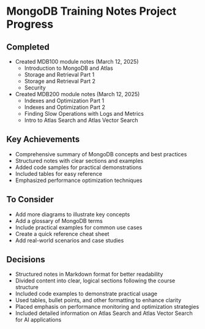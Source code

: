 # MongoDB Training Notes Project Progress

## Completed
- Created MDB100 module notes (March 12, 2025)
  - Introduction to MongoDB and Atlas
  - Storage and Retrieval Part 1
  - Storage and Retrieval Part 2
  - Security
- Created MDB200 module notes (March 12, 2025)
  - Indexes and Optimization Part 1
  - Indexes and Optimization Part 2
  - Finding Slow Operations with Logs and Metrics
  - Intro to Atlas Search and Atlas Vector Search

## Key Achievements
- Comprehensive summary of MongoDB concepts and best practices
- Structured notes with clear sections and examples
- Added code samples for practical demonstrations
- Included tables for easy reference
- Emphasized performance optimization techniques

## To Consider
- Add more diagrams to illustrate key concepts
- Add a glossary of MongoDB terms
- Include practical examples for common use cases
- Create a quick reference cheat sheet
- Add real-world scenarios and case studies

## Decisions
- Structured notes in Markdown format for better readability
- Divided content into clear, logical sections following the course structure
- Included code examples to demonstrate practical usage
- Used tables, bullet points, and other formatting to enhance clarity
- Placed emphasis on performance monitoring and optimization strategies
- Included detailed information on Atlas Search and Atlas Vector Search for AI applications 